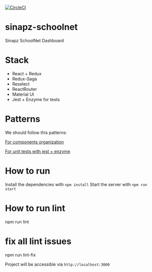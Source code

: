 [![CircleCI](https://circleci.com/gh/haroldolivieri/sinapz-schoolnet.svg?style=svg)](https://circleci.com/gh/haroldolivieri/sinapz-schoolnet)

# sinapz-schoolnet
Sinapz SchoolNet Dashboard

# Stack
- React + Redux
- Redux-Saga
- Reselect
- ReactRouter
- Material UI
- Jest + Enzyme for tests

# Patterns

We should follow this patterns:

[For components organization](https://engineering.musefind.com/our-best-practices-for-writing-react-components-dec3eb5c3fc8)

[For unit tests with jest + enzyme](https://medium.com/opendoor-labs/testing-react-components-with-jest-a7e8e4d312d8)

# How to run
Install the dependencies with `npm install`
Start the server with `npm run start`

# How to run lint 
npm run lint

# fix all lint issues
npm run lint-fix

Project will be accessible via `http://localhost:3000`
